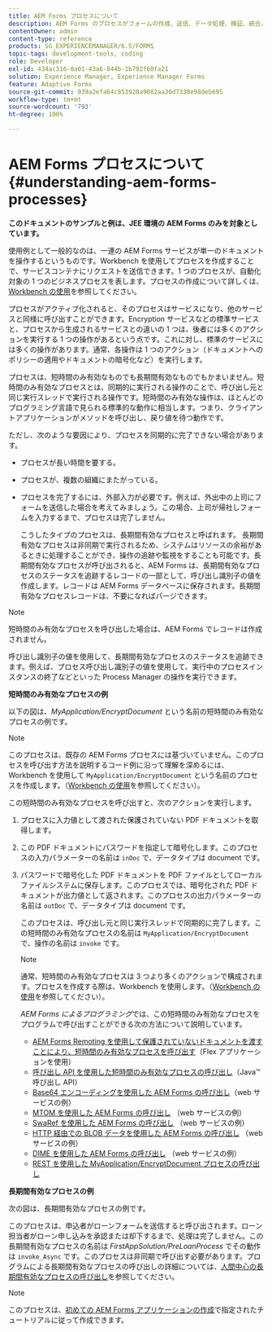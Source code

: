 ```yaml
---
title: AEM Forms プロセスについて
description: AEM Forms のプロセスがフォームの作成、送信、データ処理、検証、統合、ワークフローの自動化、出力管理を行う方法について説明します。
contentOwner: admin
content-type: reference
products: SG_EXPERIENCEMANAGER/6.5/FORMS
topic-tags: development-tools, coding
role: Developer
exl-id: 434ac316-8a01-43a6-844b-1b792f60fa21
solution: Experience Manager, Experience Manager Forms
feature: Adaptive Forms
source-git-commit: 939a2efa64c853928a9082aa30d7338e98deb695
workflow-type: tm+mt
source-wordcount: '793'
ht-degree: 100%

---
```


# AEM Forms プロセスについて {#understanding-aem-forms-processes}

**このドキュメントのサンプルと例は、JEE 環境の AEM Forms のみを対象としています。**

使用例として一般的なのは、一連の AEM Forms サービスが単一のドキュメントを操作するというものです。Workbench を使用してプロセスを作成することで、サービスコンテナにリクエストを送信できます。1 つのプロセスが、自動化対象の 1 つのビジネスプロセスを表します。プロセスの作成について詳しくは、[Workbench の使用](https://www.adobe.com/go/learn_aemforms_workbench_63_jp)を参照してください。

プロセスがアクティブ化されると、そのプロセスはサービスになり、他のサービスと同様に呼び出すことができます。Encryption サービスなどの標準サービスと、プロセスから生成されるサービスとの違いの 1 つは、後者には多くのアクションを実行する 1 つの操作があるという点です。これに対し、標準のサービスには多くの操作があります。通常、各操作は 1 つのアクション（ドキュメントへのポリシーの適用やドキュメントの暗号化など）を実行します。

プロセスは、短時間のみ有効なものでも長期間有効なものでもかまいません。短時間のみ有効なプロセスとは、同期的に実行される操作のことで、呼び出し元と同じ実行スレッドで実行される操作です。短時間のみ有効な操作は、ほとんどのプログラミング言語で見られる標準的な動作に相当します。つまり、クライアントアプリケーションがメソッドを呼び出し、戻り値を待つ動作です。

ただし、次のような要因により、プロセスを同期的に完了できない場合があります。

* プロセスが長い時間を要する。
* プロセスが、複数の組織にまたがっている。
* プロセスを完了するには、外部入力が必要です。例えば、外出中の上司にフォームを送信した場合を考えてみましょう。この場合、上司が帰社しフォームを入力するまで、プロセスは完了しません。

  こうしたタイプのプロセスは、長期間有効なプロセスと呼ばれます。 長期間有効なプロセスは非同期で実行されるため、システムはリソースの余裕があるときに処理することができ、操作の追跡や監視をすることも可能です。長期間有効なプロセスが呼び出されると、AEM Forms は、長期間有効なプロセスのステータスを追跡するレコードの一部として、呼び出し識別子の値を作成します。レコードは AEM Forms データベースに保存されます。長期間有効なプロセスレコードは、不要になればパージできます。

>[!NOTE]
>
>短時間のみ有効なプロセスを呼び出した場合は、AEM Forms でレコードは作成されません。

呼び出し識別子の値を使用して、長期間有効なプロセスのステータスを追跡できます。例えば、プロセス呼び出し識別子の値を使用して、実行中のプロセスインスタンスの終了などといった Process Manager の操作を実行できます。

**短時間のみ有効なプロセスの例**

以下の図は、*MyApplication/EncryptDocument* という名前の短時間のみ有効なプロセスの例です。

>[!NOTE]
>
>このプロセスは、既存の AEM Forms プロセスには基づいていません。このプロセスを呼び出す方法を説明するコード例に沿って理解を深めるには、Workbench を使用して `MyApplication/EncryptDocument` という名前のプロセスを作成します。（[Workbench の使用](https://www.adobe.com/go/learn_aemforms_workbench_63_jp)を参照してください）。

この短時間のみ有効なプロセスを呼び出すと、次のアクションを実行します。

1. プロセスに入力値として渡された保護されていない PDF ドキュメントを取得します。
1. この PDF ドキュメントにパスワードを指定して暗号化します。このプロセスの入力パラメーターの名前は `inDoc` で、データタイプは document です。
1. パスワードで暗号化した PDF ドキュメントを PDF ファイルとしてローカルファイルシステムに保存します。このプロセスでは、暗号化された PDF ドキュメントが出力値として返されます。このプロセスの出力パラメーターの名前は `outDoc` で、データタイプは document です。

   このプロセスは、呼び出し元と同じ実行スレッドで同期的に完了します。この短時間のみ有効なプロセスの名前は `MyApplication/EncryptDocument` で、操作の名前は `invoke` です。

   >[!NOTE]
   >
   >通常、短時間のみ有効なプロセスは 3 つより多くのアクションで構成されます。プロセスを作成する際は、Workbench を使用します。（[Workbench の使用](https://www.adobe.com/go/learn_aemforms_workbench_63_jp)を参照してください）。

   *AEM Forms によるプログラミング*&#x200B;では、この短時間のみ有効なプロセスをプログラムで呼び出すことができる次の方法について説明しています。

   * [AEM Forms Remoting を使用して保護されていないドキュメントを渡すことにより、短時間のみ有効なプロセスを呼び出す](/help/forms/developing/invoking-aem-forms-using-remoting.md#invoking-a-short-lived-process-by-passing-an-unsecure-document-using-remoting)（Flex アプリケーションを使用）
   * [呼び出し API を使用した短時間のみ有効なプロセスの呼び出し](/help/forms/developing/invoking-aem-forms-using-java.md#invoking-a-short-lived-process-using-the-invocation-api)（Java™ 呼び出し API）
   * [Base64 エンコーディングを使用した AEM Forms の呼び出し](/help/forms/developing/invoking-aem-forms-using-web.md#invoking-aem-forms-using-base64-encoding)（web サービスの例）
   * [MTOM を使用した AEM Forms の呼び出し](/help/forms/developing/invoking-aem-forms-using-web.md#invoking-aem-forms-using-mtom) （web サービスの例）
   * [SwaRef を使用した AEM Forms の呼び出し](/help/forms/developing/invoking-aem-forms-using-web.md#invoking-aem-forms-using-swaref) （web サービスの例）
   * [HTTP 経由での BLOB データを使用した AEM Forms の呼び出し](/help/forms/developing/invoking-aem-forms-using-web.md#invoking-aem-forms-using-blob-data-over-http) （web サービスの例）
   * [DIME を使用した AEM Forms の呼び出し](/help/forms/developing/invoking-aem-forms-using-web.md#invoking-aem-forms-using-dime) （web サービスの例）
   * [REST を使用した MyApplication/EncryptDocument プロセスの呼び出し](/help/forms/developing/invoking-aem-forms-using-rest.md)

**長期間有効なプロセスの例**

次の図は、長期間有効なプロセスの例です。

このプロセスは、申込者がローンフォームを送信すると呼び出されます。ローン担当者がローン申し込みを承認または却下するまで、処理は完了しません。この長期間有効なプロセスの名前は *FirstAppSolution/PreLoanProcess* でその動作は `invoke_Async` です。このプロセスは非同期で呼び出す必要があります。プログラムによる長期間有効なプロセスの呼び出しの詳細については、[人間中心の長期間有効なプロセスの呼び出し](/help/forms/developing/invoking-human-centric-long-lived.md#invoking-human-centric-long-lived-processes)を参照してください。

>[!NOTE]
>
>このプロセスは、[初めての AEM Forms アプリケーションの作成](https://www.adobe.com/go/learn_aemforms_firstapp_ds_63)で指定されたチュートリアルに従って作成できます。
